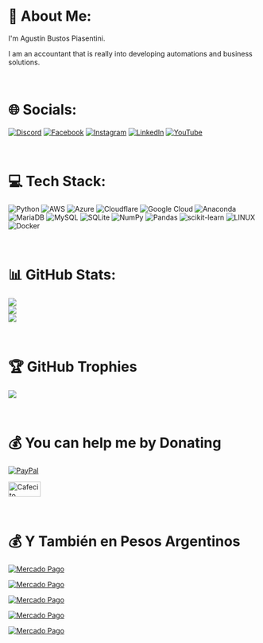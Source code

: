 # 💫 About Me:
I'm Agustín Bustos Piasentini.

I am an accountant that is really into developing automations and business solutions.

<br/>

# 🌐 Socials:
[![Discord](https://img.shields.io/badge/Discord-%237289DA.svg?logo=discord&logoColor=white)](<https://discord.gg/Agustin Bustos Piasentini#6777>) [![Facebook](https://img.shields.io/badge/Facebook-%231877F2.svg?logo=Facebook&logoColor=white)](https://www.facebook.com/agustin.bustos.p/) [![Instagram](https://img.shields.io/badge/Instagram-%23E4405F.svg?logo=Instagram&logoColor=white)](https://instagram.com/bustos.agustin) [![LinkedIn](https://img.shields.io/badge/LinkedIn-%230077B5.svg?logo=linkedin&logoColor=white)](https://linkedin.com/in/agust%C3%ADn-bustos-piasentini-468446122/) [![YouTube](https://img.shields.io/badge/YouTube-%23FF0000.svg?logo=YouTube&logoColor=white)](https://www.youtube.com/@agustinbustosp )

<br/>

# 💻 Tech Stack:
![Python](https://img.shields.io/badge/python-3670A0?style=for-the-badge&logo=python&logoColor=white) ![AWS](https://img.shields.io/badge/AWS-%23FF9900.svg?style=for-the-badge&logo=amazon-aws&logoColor=white) ![Azure](https://img.shields.io/badge/azure-%230072C6.svg?style=for-the-badge&logo=azure-devops&logoColor=white) ![Cloudflare](https://img.shields.io/badge/Cloudflare-F38020?style=for-the-badge&logo=Cloudflare&logoColor=white) ![Google Cloud](https://img.shields.io/badge/Google%20Cloud-%234285F4.svg?style=for-the-badge&logo=google-cloud&logoColor=white) ![Anaconda](https://img.shields.io/badge/Anaconda-%2344A833.svg?style=for-the-badge&logo=anaconda&logoColor=white) <!-- ![Django](https://img.shields.io/badge/django-%23092E20.svg?style=for-the-badge&logo=django&logoColor=white) ![Flask](https://img.shields.io/badge/flask-%23000.svg?style=for-the-badge&logo=flask&logoColor=white) --> ![MariaDB](https://img.shields.io/badge/MariaDB-003545?style=for-the-badge&logo=mariadb&logoColor=white) ![MySQL](https://img.shields.io/badge/mysql-%2300f.svg?style=for-the-badge&logo=mysql&logoColor=white) ![SQLite](https://img.shields.io/badge/sqlite-%2307405e.svg?style=for-the-badge&logo=sqlite&logoColor=white) ![NumPy](https://img.shields.io/badge/numpy-%23013243.svg?style=for-the-badge&logo=numpy&logoColor=white) ![Pandas](https://img.shields.io/badge/pandas-%23150458.svg?style=for-the-badge&logo=pandas&logoColor=white) ![scikit-learn](https://img.shields.io/badge/scikit--learn-%23F7931E.svg?style=for-the-badge&logo=scikit-learn&logoColor=white) ![LINUX](https://img.shields.io/badge/Linux-FCC624?style=for-the-badge&logo=linux&logoColor=black) ![Docker](https://img.shields.io/badge/docker-%230db7ed.svg?style=for-the-badge&logo=docker&logoColor=white)

<br/>

# 📊 GitHub Stats:
![](https://github-readme-stats.vercel.app/api?username=abustosp&theme=dark&hide_border=true&include_all_commits=true&count_private=true)<br/>
![](https://github-readme-streak-stats.herokuapp.com/?user=abustosp&theme=dark&hide_border=true)<br/>
![](https://github-readme-stats.vercel.app/api/top-langs/?username=abustosp&theme=dark&hide_border=true&include_all_commits=true&count_private=true&layout=compact)

<br/>

# 🏆 GitHub Trophies
![](https://github-profile-trophy.vercel.app/?username=abustosp&theme=darkhub&no-frame=true&no-bg=true&margin-w=4)



<!--[![](https://visitcount.itsvg.in/api?id=abustosp&icon=0&color=0)](https://visitcount.itsvg.in) -->

<br/>

# 💰 You can help me by Donating
[![PayPal](https://img.shields.io/badge/PayPal-00457C?style=for-the-badge&logo=paypal&logoColor=white)](https://paypal.me/agustinbustosp) <!-- [<img src="http://ketekipo.com.ar/wp-content/uploads/2020/05/mercado-pago.png" alt="Image" height="30" width="100\">](https://paypal.me/paypal.me/agustinbustosp) -->

<!-- [![Cafecito](https://img.shields.io/badge/-Cafecito-9cf?style=for-the-badge)](https://cafecito.app/abustos) -->

[<img src="https://santanderpost.com.ar/wp-content/uploads/2022/02/Cafecito-.jpg" alt="Cafecito" height="30" width="65\">](https://cafecito.app/abustos)

<br/>
 
# 💰 Y También en Pesos Argentinos

[![Mercado Pago](https://img.shields.io/badge/Mercado%20Pago%20100-009ee3?style=for-the-badge&logo=mercadopago&logoColor=white)](https://mpago.la/2JBdGez)

[![Mercado Pago](https://img.shields.io/badge/Mercado%20Pago%20500-009ee3?style=for-the-badge&logo=mercadopago&logoColor=white)](https://mpago.la/2CwfjKE)

[![Mercado Pago](https://img.shields.io/badge/Mercado%20Pago%201.000-009ee3?style=for-the-badge&logo=mercadopago&logoColor=white)](https://mpago.la/21Xvpig)

[![Mercado Pago](https://img.shields.io/badge/Mercado%20Pago%205.000-009ee3?style=for-the-badge&logo=mercadopago&logoColor=white)](https://mpago.la/1s4D4mM)

[![Mercado Pago](https://img.shields.io/badge/Mercado%20Pago%2010.000-009ee3?style=for-the-badge&logo=mercadopago&logoColor=white)](https://mpago.la/1n9cimr)



<!-- Proudly created with GPRM ( https://gprm.itsvg.in ) -->

